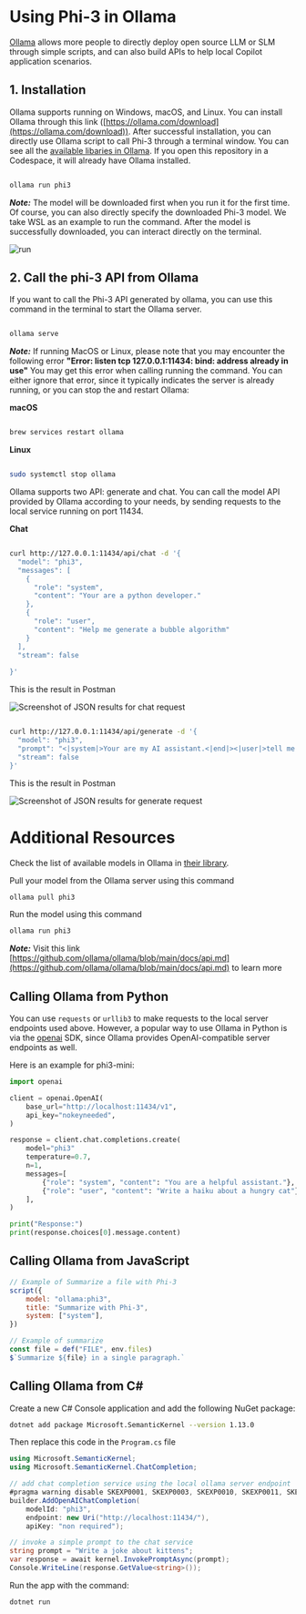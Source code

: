 # **Using Phi-3 in Ollama**

[Ollama](https://ollama.com) allows more people to directly deploy open source LLM or SLM through simple scripts, and can also build APIs to help local Copilot application scenarios.

## **1. Installation**

Ollama supports running on Windows, macOS, and Linux. You can install Ollama through this link ([https://ollama.com/download](https://ollama.com/download)). After successful installation, you can directly use Ollama script to call Phi-3 through a terminal window. You can see all the [available libaries in Ollama](https://ollama.com/library). If you open this repository in a Codespace, it will already have Ollama installed.


```bash

ollama run phi3

```

***Note:*** The model will be downloaded first when you run it for the first time. Of course, you can also directly specify the downloaded Phi-3 model. We take WSL as an example to run the command. After the model is successfully downloaded, you can interact directly on the terminal.

![run](../../imgs/02/Ollama/ollama_run.png)

## **2. Call the phi-3 API from Ollama**

If you want to call the Phi-3 API generated by ollama, you can use this command in the terminal to start the Ollama server.

```bash

ollama serve

```
***Note:***  If running MacOS or Linux, please note that you may encounter the following error <b>"Error: listen tcp 127.0.0.1:11434: bind: address already in use"</b> You may get this error when calling running the command. You can either ignore that error, since it typically indicates the server is already running, or you can stop the and restart Ollama:

**macOS**


```bash

brew services restart ollama

```

**Linux**


```bash

sudo systemctl stop ollama

```

Ollama supports two API: generate and chat. You can call the model API provided by Ollama according to your needs, by sending requests to the local service running on port 11434.

**Chat**

```bash

curl http://127.0.0.1:11434/api/chat -d '{
  "model": "phi3",
  "messages": [
    {
      "role": "system",
      "content": "Your are a python developer."
    },
    {
      "role": "user",
      "content": "Help me generate a bubble algorithm"
    }
  ],
  "stream": false
  
}'


```

This is the result in Postman


![Screenshot of JSON results for chat request](../../imgs/02/Ollama/ollama_chat.png)


```bash

curl http://127.0.0.1:11434/api/generate -d '{
  "model": "phi3",
  "prompt": "<|system|>Your are my AI assistant.<|end|><|user|>tell me how to learn AI<|end|><|assistant|>",
  "stream": false
}'


```


This is the result in Postman


![Screenshot of JSON results for generate request](../../imgs/02/Ollama/ollama_gen.png)

# Additional Resources

Check the list of available models in Ollama in [their library](https://ollama.com/library).

Pull your model from the Ollama server using this command

```bash
ollama pull phi3
```

Run the model using this command

```bash
ollama run phi3
```

***Note:*** Visit this link [https://github.com/ollama/ollama/blob/main/docs/api.md](https://github.com/ollama/ollama/blob/main/docs/api.md) to learn more


## Calling Ollama from Python

You can use `requests` or `urllib3` to make requests to the local server endpoints used above. However, a popular way to use Ollama in Python is via the [openai](https://pypi.org/project/openai/) SDK, since Ollama provides OpenAI-compatible server endpoints as well.

Here is an example for phi3-mini:

```python
import openai

client = openai.OpenAI(
    base_url="http://localhost:11434/v1",
    api_key="nokeyneeded",
)

response = client.chat.completions.create(
    model="phi3"
    temperature=0.7,
    n=1,
    messages=[
        {"role": "system", "content": "You are a helpful assistant."},
        {"role": "user", "content": "Write a haiku about a hungry cat"},
    ],
)

print("Response:")
print(response.choices[0].message.content)
```

## Calling Ollama from JavaScript 

```javascript
// Example of Summarize a file with Phi-3
script({
    model: "ollama:phi3",
    title: "Summarize with Phi-3",
    system: ["system"],
})

// Example of summarize
const file = def("FILE", env.files)
$`Summarize ${file} in a single paragraph.`
```

## Calling Ollama from C#

Create a new C# Console application and add the following NuGet package:

```bash
dotnet add package Microsoft.SemanticKernel --version 1.13.0
```

Then replace this code in the `Program.cs` file

```csharp
using Microsoft.SemanticKernel;
using Microsoft.SemanticKernel.ChatCompletion;

// add chat completion service using the local ollama server endpoint
#pragma warning disable SKEXP0001, SKEXP0003, SKEXP0010, SKEXP0011, SKEXP0050, SKEXP0052
builder.AddOpenAIChatCompletion(
    modelId: "phi3",
    endpoint: new Uri("http://localhost:11434/"),
    apiKey: "non required");

// invoke a simple prompt to the chat service
string prompt = "Write a joke about kittens";
var response = await kernel.InvokePromptAsync(prompt);
Console.WriteLine(response.GetValue<string>());
```

Run the app with the command:

```bash
dotnet run
```
